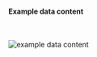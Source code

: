 <h4>Example data content</h4>
<br>

<img src="specialty-rx-payor-organization-1.png" alt="example data content"/><br><br>
